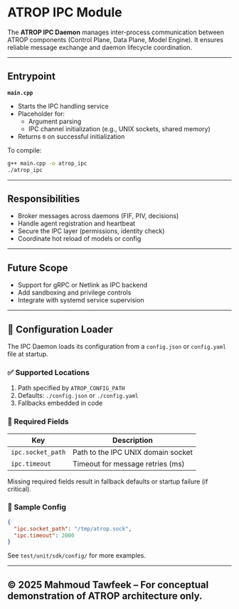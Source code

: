 # ATROP IPC Module

The **ATROP IPC Daemon** manages inter-process communication between ATROP components (Control Plane, Data Plane, Model Engine). It ensures reliable message exchange and daemon lifecycle coordination.

---

## Entrypoint

**`main.cpp`**

- Starts the IPC handling service
- Placeholder for:
  - Argument parsing
  - IPC channel initialization (e.g., UNIX sockets, shared memory)
- Returns `0` on successful initialization

To compile:

```bash
g++ main.cpp -o atrop_ipc
./atrop_ipc
```

---

## Responsibilities

- Broker messages across daemons (FIF, PIV, decisions)
- Handle agent registration and heartbeat
- Secure the IPC layer (permissions, identity check)
- Coordinate hot reload of models or config

---

## Future Scope

- Support for gRPC or Netlink as IPC backend
- Add sandboxing and privilege controls
- Integrate with systemd service supervision

---

## 🔧 Configuration Loader

The IPC Daemon loads its configuration from a `config.json` or `config.yaml` file at startup.

### ✅ Supported Locations

1. Path specified by `ATROP_CONFIG_PATH`
2. Defaults: `./config.json` or `./config.yaml`
3. Fallbacks embedded in code

### 🔑 Required Fields

| Key              | Description                        |
|------------------|------------------------------------|
| `ipc.socket_path`| Path to the IPC UNIX domain socket |
| `ipc.timeout`    | Timeout for message retries (ms)   |

Missing required fields result in fallback defaults or startup failure (if critical).

### 🧪 Sample Config

```json
{
  "ipc.socket_path": "/tmp/atrop.sock",
  "ipc.timeout": 2000
}
```

See `test/unit/sdk/config/` for more examples.

---
© 2025 Mahmoud Tawfeek – For conceptual demonstration of ATROP architecture only.
---